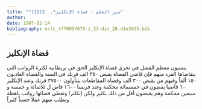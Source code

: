 ```yaml
---
title: "*سير العلم : قضاة الإنكليز*.  2(11)"
author: 
date: 1907-02-14
bibliography: oclc_4770057679-i_23-div_28.d1e3025.bib
---
```




##  قضاة الإنكليز 


 ينسبون معظم الفضل في تحري قضاة الإنكليز الحق في بريطانية لكثرة الرواتب التي يتقاضاها الفرد منهم فإن قاضي القضاة يقبض  ٣٥٠  الف  فرنك في السنة والقضاة العاديون  ١٥٠  ألفاً وفيهم من يقبض  ٣٠٠  الف  وقضاة المقاطعات يتنأولون  ٣٧٥٠٠  فرنك وعند الإنكليز  ٦٠  قاضيا يقضون في  خمسمائة  محكمة وعند فرنسا  ١٦٠٠  قاض ل  ثلاثمائة  و  خمسة  و  سبعين  محكمة وهم يقبضون أقل من ذلك بكثير ولكن إنكلترا وتعطي قضائها رواتب باهظة وتطلب منهم عملا حسناً كثيراً 
